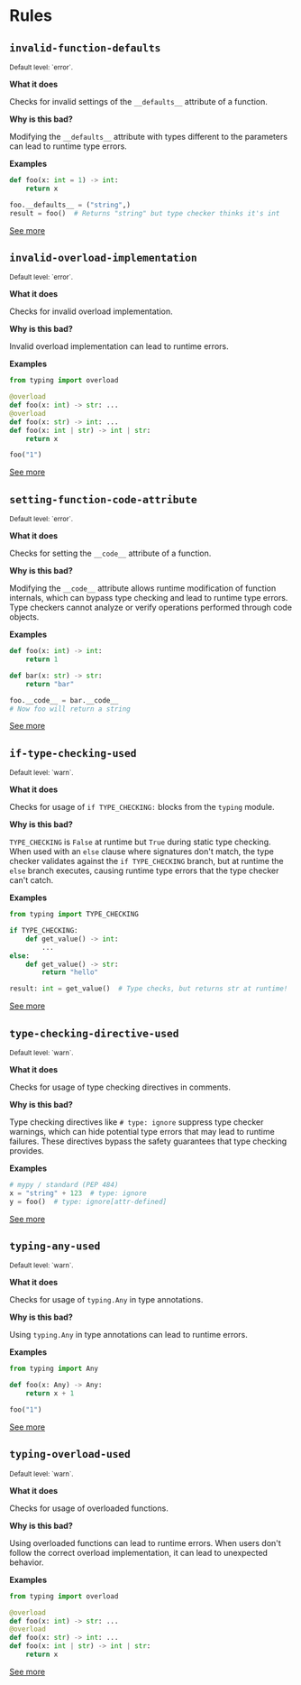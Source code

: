 # Rules

## `invalid-function-defaults`

<small>
Default level: `error`.
</small>

**What it does**

Checks for invalid settings of the `__defaults__` attribute of a function.

**Why is this bad?**

Modifying the `__defaults__` attribute with types different to the parameters
can lead to runtime type errors.

**Examples**

```python
def foo(x: int = 1) -> int:
    return x

foo.__defaults__ = ("string",)
result = foo()  # Returns "string" but type checker thinks it's int
```

[See more](rules/invalid_function_defaults.md)

## `invalid-overload-implementation`

<small>
Default level: `error`.
</small>

**What it does**

Checks for invalid overload implementation.

**Why is this bad?**

Invalid overload implementation can lead to runtime errors.

**Examples**

```python
from typing import overload

@overload
def foo(x: int) -> str: ...
@overload
def foo(x: str) -> int: ...
def foo(x: int | str) -> int | str:
    return x

foo("1")
```

[See more](rules/invalid_overload_implementation.md)

## `setting-function-code-attribute`

<small>
Default level: `error`.
</small>

**What it does**

Checks for setting the `__code__` attribute of a function.

**Why is this bad?**

Modifying the `__code__` attribute allows runtime modification
of function internals, which can bypass type checking and lead to runtime type errors.
Type checkers cannot analyze or verify operations performed through code objects.

**Examples**

```python
def foo(x: int) -> int:
    return 1

def bar(x: str) -> str:
    return "bar"

foo.__code__ = bar.__code__
# Now foo will return a string
```

[See more](rules/setting_function_code_attribute.md)

## `if-type-checking-used`

<small>
Default level: `warn`.
</small>

**What it does**

Checks for usage of `if TYPE_CHECKING:` blocks from the `typing` module.

**Why is this bad?**

`TYPE_CHECKING` is `False` at runtime but `True` during static type checking.
When used with an `else` clause where signatures don't match, the type checker
validates against the `if TYPE_CHECKING` branch, but at runtime the `else` branch
executes, causing runtime type errors that the type checker can't catch.

**Examples**

```python
from typing import TYPE_CHECKING

if TYPE_CHECKING:
    def get_value() -> int:
        ...
else:
    def get_value() -> str:
        return "hello"

result: int = get_value()  # Type checks, but returns str at runtime!
```

[See more](rules/if_type_checking_used.md)

## `type-checking-directive-used`

<small>
Default level: `warn`.
</small>

**What it does**

Checks for usage of type checking directives in comments.

**Why is this bad?**

Type checking directives like `# type: ignore` suppress type checker warnings,
which can hide potential type errors that may lead to runtime failures.
These directives bypass the safety guarantees that type checking provides.

**Examples**

```python
# mypy / standard (PEP 484)
x = "string" + 123  # type: ignore
y = foo()  # type: ignore[attr-defined]
```

[See more](rules/type_checking_directive_used.md)

## `typing-any-used`

<small>
Default level: `warn`.
</small>

**What it does**

Checks for usage of `typing.Any` in type annotations.

**Why is this bad?**

Using `typing.Any` in type annotations can lead to runtime errors.

**Examples**

```python
from typing import Any

def foo(x: Any) -> Any:
    return x + 1

foo("1")
```

[See more](rules/typing_any_used.md)

## `typing-overload-used`

<small>
Default level: `warn`.
</small>

**What it does**

Checks for usage of overloaded functions.

**Why is this bad?**

Using overloaded functions can lead to runtime errors.
When users don't follow the correct overload implementation, it can lead to unexpected behavior.

**Examples**

```python
from typing import overload

@overload
def foo(x: int) -> str: ...
@overload
def foo(x: str) -> int: ...
def foo(x: int | str) -> int | str:
    return x
```

[See more](rules/typing_overload_used.md)

